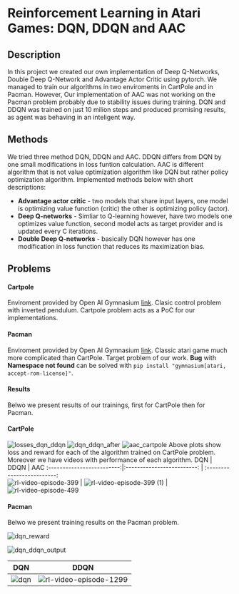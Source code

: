 # Reinforcement Learning in Atari Games: DQN, DDQN and AAC
## Description
In this project we created our own implementation of Deep Q-Networks, Double Deep Q-Network and Advantage Actor Critic using pytorch. We managed to train our algorithms in two enviroments in CartPole and in Pacman. However, Our implementation of AAC was not working on the Pacman problem probably due to stability issues during training. DQN and DDQN was trained on just 10 milion steps and produced promising results, as agent was behaving in an inteligent way. 
## Methods
We tried three method DQN, DDQN and AAC. DDQN differs from DQN by one small modifications in loss funtion calculation. AAC is different algorithm that is not value optimization algorithm like DQN but rather policy optimization algorithm. Implemented methods below with short descriptions:
 - **Advantage actor critic** - two models that share input layers, one model is optimizing value function (critic) the other is optimizing policy (actor).
 - **Deep Q-networks** - Simliar to Q-learning however, have two models one optimizes value function, second model acts as target provider and is updated every C iterations. 
 - **Double Deep Q-networks** - basically DQN however has one modification in loss function that reduces its maximization bias.
## Problems
#### Cartpole
Enviroment provided by Open AI Gymnasium [link](https://gymnasium.farama.org/environments/classic_control/cart_pole/). Clasic control problem with inverted pendulum. Cartpole problem acts as a PoC for our implementations.
#### Pacman
Enviroment provided by Open AI Gymnasium [link](https://gymnasium.farama.org/environments/atari/pacman/#pacman). Classic atari game much more complicated than CartPole. Target problem of our work.
**Bug** with **Namespace not found** can be solved with ```pip install "gymnasium[atari, accept-rom-license]"```.

#### Results
Belwo we present results of our trainings, first for CartPole then for Pacman.
#### CartPole
![losses_dqn_ddqn](https://github.com/knowosadko/NCML_project/assets/40035342/12bb127c-450f-47d9-8955-a106f23b7505)
![dqn_ddqn_after](https://github.com/knowosadko/NCML_project/assets/40035342/29a7f591-6b47-4fb0-a33d-7333f048d5e4)
![aac_cartpole](https://github.com/knowosadko/NCML_project/assets/40035342/85b81caa-6da6-494f-bc80-b2bb9d2a2838)
Above plots show loss and reward for each of the algorithm trained on CartPole problem.
Moreover we have videos with performance of each algorithm.
DQN                        |          DDQN              |   AAC
:-------------------------:|:-------------------------: | :-------------------------:              
![rl-video-episode-399](https://github.com/knowosadko/NCML_project/assets/40035342/7f3094ae-dbb1-481e-89a1-ea1d0f57d154) |                 ![rl-video-episode-399 (1)](https://github.com/knowosadko/NCML_project/assets/40035342/567c192c-111d-4ff2-8d70-b1830b57c8db) | ![rl-video-episode-499](https://github.com/knowosadko/NCML_project/assets/40035342/eb77b6cc-a0f5-4105-8ec9-3d4030ffd734)

#### Pacman
Belwo we present training results on the Pacman problem.


![dqn_reward](https://github.com/knowosadko/NCML_project/assets/40035342/dbf96366-c2be-41a4-b90e-7b36f115e746)

![dqn_ddqn_output](https://github.com/knowosadko/NCML_project/assets/40035342/98a165c6-0835-4fa7-92e0-09854b17fe8a)


DQN                        |          DDQN              
:-------------------------:|:-------------------------: 
![dqn](https://github.com/knowosadko/NCML_project/assets/40035342/edaf14a2-169d-4434-96c9-0a6466aade03) | ![rl-video-episode-1299](https://github.com/knowosadko/NCML_project/assets/40035342/dc1da948-6452-4411-a5a1-76e92a0423e4)
                   

